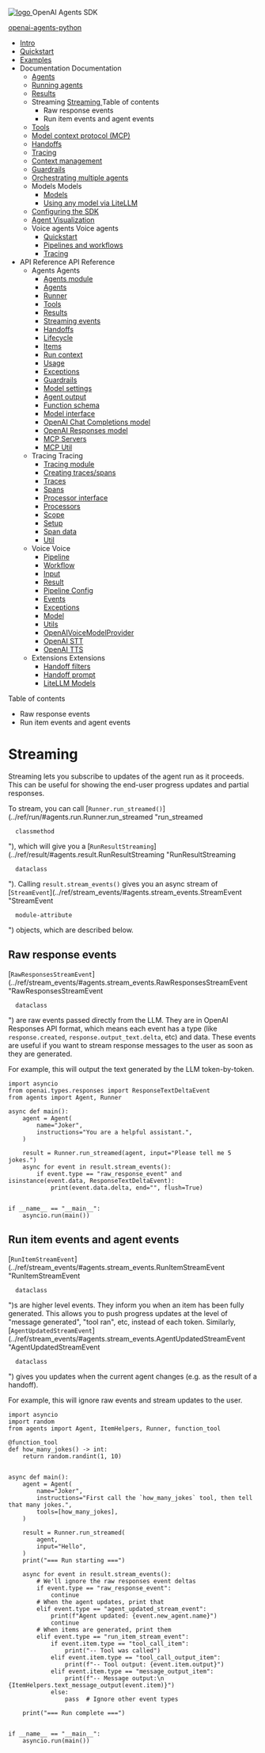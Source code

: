 [ ![logo](../assets/logo.svg) ](.. "OpenAI Agents SDK") OpenAI Agents SDK 

[ openai-agents-python  ](https://github.com/openai/openai-agents-python "Go to repository")

  * [ Intro  ](..)
  * [ Quickstart  ](../quickstart/)
  * [ Examples  ](../examples/)
  * Documentation  Documentation 
    * [ Agents  ](../agents/)
    * [ Running agents  ](../running_agents/)
    * [ Results  ](../results/)
    * Streaming  [ Streaming  ](./) Table of contents 
      * Raw response events 
      * Run item events and agent events 
    * [ Tools  ](../tools/)
    * [ Model context protocol (MCP)  ](../mcp/)
    * [ Handoffs  ](../handoffs/)
    * [ Tracing  ](../tracing/)
    * [ Context management  ](../context/)
    * [ Guardrails  ](../guardrails/)
    * [ Orchestrating multiple agents  ](../multi_agent/)
    * Models  Models 
      * [ Models  ](../models/)
      * [ Using any model via LiteLLM  ](../models/litellm/)
    * [ Configuring the SDK  ](../config/)
    * [ Agent Visualization  ](../visualization/)
    * Voice agents  Voice agents 
      * [ Quickstart  ](../voice/quickstart/)
      * [ Pipelines and workflows  ](../voice/pipeline/)
      * [ Tracing  ](../voice/tracing/)
  * API Reference  API Reference 
    * Agents  Agents 
      * [ Agents module  ](../ref/)
      * [ Agents  ](../ref/agent/)
      * [ Runner  ](../ref/run/)
      * [ Tools  ](../ref/tool/)
      * [ Results  ](../ref/result/)
      * [ Streaming events  ](../ref/stream_events/)
      * [ Handoffs  ](../ref/handoffs/)
      * [ Lifecycle  ](../ref/lifecycle/)
      * [ Items  ](../ref/items/)
      * [ Run context  ](../ref/run_context/)
      * [ Usage  ](../ref/usage/)
      * [ Exceptions  ](../ref/exceptions/)
      * [ Guardrails  ](../ref/guardrail/)
      * [ Model settings  ](../ref/model_settings/)
      * [ Agent output  ](../ref/agent_output/)
      * [ Function schema  ](../ref/function_schema/)
      * [ Model interface  ](../ref/models/interface/)
      * [ OpenAI Chat Completions model  ](../ref/models/openai_chatcompletions/)
      * [ OpenAI Responses model  ](../ref/models/openai_responses/)
      * [ MCP Servers  ](../ref/mcp/server/)
      * [ MCP Util  ](../ref/mcp/util/)
    * Tracing  Tracing 
      * [ Tracing module  ](../ref/tracing/)
      * [ Creating traces/spans  ](../ref/tracing/create/)
      * [ Traces  ](../ref/tracing/traces/)
      * [ Spans  ](../ref/tracing/spans/)
      * [ Processor interface  ](../ref/tracing/processor_interface/)
      * [ Processors  ](../ref/tracing/processors/)
      * [ Scope  ](../ref/tracing/scope/)
      * [ Setup  ](../ref/tracing/setup/)
      * [ Span data  ](../ref/tracing/span_data/)
      * [ Util  ](../ref/tracing/util/)
    * Voice  Voice 
      * [ Pipeline  ](../ref/voice/pipeline/)
      * [ Workflow  ](../ref/voice/workflow/)
      * [ Input  ](../ref/voice/input/)
      * [ Result  ](../ref/voice/result/)
      * [ Pipeline Config  ](../ref/voice/pipeline_config/)
      * [ Events  ](../ref/voice/events/)
      * [ Exceptions  ](../ref/voice/exceptions/)
      * [ Model  ](../ref/voice/model/)
      * [ Utils  ](../ref/voice/utils/)
      * [ OpenAIVoiceModelProvider  ](../ref/voice/models/openai_provider/)
      * [ OpenAI STT  ](../ref/voice/models/openai_stt/)
      * [ OpenAI TTS  ](../ref/voice/models/openai_tts/)
    * Extensions  Extensions 
      * [ Handoff filters  ](../ref/extensions/handoff_filters/)
      * [ Handoff prompt  ](../ref/extensions/handoff_prompt/)
      * [ LiteLLM Models  ](../ref/extensions/litellm/)



Table of contents 

  * Raw response events 
  * Run item events and agent events 



# Streaming

Streaming lets you subscribe to updates of the agent run as it proceeds. This can be useful for showing the end-user progress updates and partial responses.

To stream, you can call [`Runner.run_streamed()`](../ref/run/#agents.run.Runner.run_streamed "run_streamed


  
      classmethod
  "), which will give you a [`RunResultStreaming`](../ref/result/#agents.result.RunResultStreaming "RunResultStreaming


  
      dataclass
  "). Calling `result.stream_events()` gives you an async stream of [`StreamEvent`](../ref/stream_events/#agents.stream_events.StreamEvent "StreamEvent


  
      module-attribute
  ") objects, which are described below.

## Raw response events

[`RawResponsesStreamEvent`](../ref/stream_events/#agents.stream_events.RawResponsesStreamEvent "RawResponsesStreamEvent


  
      dataclass
  ") are raw events passed directly from the LLM. They are in OpenAI Responses API format, which means each event has a type (like `response.created`, `response.output_text.delta`, etc) and data. These events are useful if you want to stream response messages to the user as soon as they are generated.

For example, this will output the text generated by the LLM token-by-token.
    
    
    import asyncio
    from openai.types.responses import ResponseTextDeltaEvent
    from agents import Agent, Runner
    
    async def main():
        agent = Agent(
            name="Joker",
            instructions="You are a helpful assistant.",
        )
    
        result = Runner.run_streamed(agent, input="Please tell me 5 jokes.")
        async for event in result.stream_events():
            if event.type == "raw_response_event" and isinstance(event.data, ResponseTextDeltaEvent):
                print(event.data.delta, end="", flush=True)
    
    
    if __name__ == "__main__":
        asyncio.run(main())
    

## Run item events and agent events

[`RunItemStreamEvent`](../ref/stream_events/#agents.stream_events.RunItemStreamEvent "RunItemStreamEvent


  
      dataclass
  ")s are higher level events. They inform you when an item has been fully generated. This allows you to push progress updates at the level of "message generated", "tool ran", etc, instead of each token. Similarly, [`AgentUpdatedStreamEvent`](../ref/stream_events/#agents.stream_events.AgentUpdatedStreamEvent "AgentUpdatedStreamEvent


  
      dataclass
  ") gives you updates when the current agent changes (e.g. as the result of a handoff).

For example, this will ignore raw events and stream updates to the user.
    
    
    import asyncio
    import random
    from agents import Agent, ItemHelpers, Runner, function_tool
    
    @function_tool
    def how_many_jokes() -> int:
        return random.randint(1, 10)
    
    
    async def main():
        agent = Agent(
            name="Joker",
            instructions="First call the `how_many_jokes` tool, then tell that many jokes.",
            tools=[how_many_jokes],
        )
    
        result = Runner.run_streamed(
            agent,
            input="Hello",
        )
        print("=== Run starting ===")
    
        async for event in result.stream_events():
            # We'll ignore the raw responses event deltas
            if event.type == "raw_response_event":
                continue
            # When the agent updates, print that
            elif event.type == "agent_updated_stream_event":
                print(f"Agent updated: {event.new_agent.name}")
                continue
            # When items are generated, print them
            elif event.type == "run_item_stream_event":
                if event.item.type == "tool_call_item":
                    print("-- Tool was called")
                elif event.item.type == "tool_call_output_item":
                    print(f"-- Tool output: {event.item.output}")
                elif event.item.type == "message_output_item":
                    print(f"-- Message output:\n {ItemHelpers.text_message_output(event.item)}")
                else:
                    pass  # Ignore other event types
    
        print("=== Run complete ===")
    
    
    if __name__ == "__main__":
        asyncio.run(main())
    
